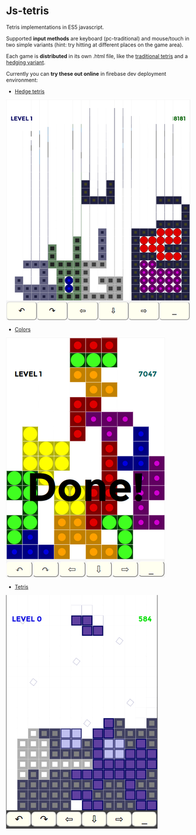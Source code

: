# Js-tetris
Tetris implementations in ES5 javascript.

Supported **input methods** are keyboard (pc-traditional)
and mouse/touch in two simple variants (hint: try hitting
  at different places on the game area).

Each game is **distributed** in its own .html file, like the [traditional tetris](tetris.html)
and a [hedging variant](hedge.html).

Currently you can **try these out online** in firebase dev deployment environment:

- [Hedge tetris](https://tetris-2df9b.firebaseapp.com/hedge.html)

![Hedge](demo/hedge-screenshot.png)

- [Colors](https://tetris-2df9b.firebaseapp.com/colors.html)

![Colors](demo/colors-screenshot.png)

- [Tetris](https://tetris-2df9b.firebaseapp.com/tetris.html)

![Tetris](demo/tetris-screenshot.png)
